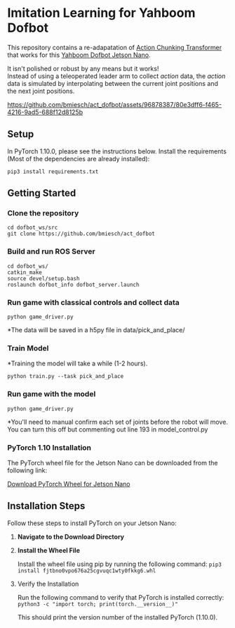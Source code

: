 # Imitation Learning for Yahboom Dofbot
This repository contains a re-adapatation of [Action Chunking Transformer](https://github.com/tonyzhaozh/act/tree/main) that works for this [Yahboom Dofbot Jetson Nano](https://category.yahboom.net/products/dofbot-jetson_nano?variant=33009975361620). 

It isn't polished or robust by any means but it works! \
Instead of using a teleoperated leader arm to collect _action_ data, the _action_ data is simulated by interpolating between the current joint positions and the next joint positions.

https://github.com/bmiesch/act_dofbot/assets/96878387/80e3dff6-f465-4216-9ad5-688f12d8125b

## Setup
In PyTorch 1.10.0, please see the instructions below.
Install the requirements (Most of the dependencies are already installed):
~~~
pip3 install requirements.txt
~~~

## Getting Started

### Clone the repository
~~~
cd dofbot_ws/src
git clone https://github.com/bmiesch/act_dofbot
~~~

### Build and run ROS Server

~~~
cd dofbot_ws/
catkin_make
source devel/setup.bash
roslaunch dofbot_info dofbot_server.launch
~~~

### Run game with classical controls and collect data
~~~
python game_driver.py
~~~
*The data will be saved in a h5py file in data/pick_and_place/

### Train Model
*Training the model will take a while (1-2 hours).
~~~
python train.py --task pick_and_place
~~~

### Run game with the model
~~~
python game_driver.py
~~~
*You'll need to manual confirm each set of joints before the robot will move.
You can turn this off but commenting out line 193 in model_control.py


### PyTorch 1.10 Installation
The PyTorch wheel file for the Jetson Nano can be downloaded from the following link:

[Download PyTorch Wheel for Jetson Nano](https://nvidia.box.com/shared/static/fjtbno0vpo676a25cgvuqc1wty0fkkg6.whl)


## Installation Steps

Follow these steps to install PyTorch on your Jetson Nano:

1. **Navigate to the Download Directory**

2. **Install the Wheel File**

   Install the wheel file using pip by running the following command:
   `pip3 install fjtbno0vpo676a25cgvuqc1wty0fkkg6.whl`

3. Verify the Installation

   Run the following command to verify that PyTorch is installed correctly:
   `python3 -c "import torch; print(torch.__version__)"`

   This should print the version number of the installed PyTorch (1.10.0).

